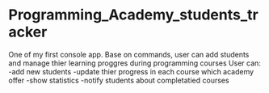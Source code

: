 # Programming_Academy_students_tracker

One of my first console app.
Base on commands, user can add students and manage thier learning proggres during programming courses
User can:
-add new students
-update thier progress in each course which academy offer
-show statistics
-notify students about completatied courses
